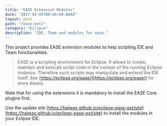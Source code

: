 ```yaml
---
title: "EASE Extension Modules"
date: "2017-02-05T00:00:00.000Z"
layout: post
path: "/ease-ext/"
category: "Eclipse"
description: "IDE, Team and modules for ease."
---
```


This project provides EASE extension modules to help scripting IDE and Team functionalities.

> EASE is a scripting environment for Eclipse.
> It allows to create, maintain and execute script code in the context of the running Eclipse instance. Therefore such scripts may manipulate and extend the IDE itself.
> See [https://eclipse.org/ease/](https://eclipse.org/ease/) for more details.

Note that for using the extensions it is mandatory to install the EASE Core plugins first.

Use the update site [https://halwax.github.io/eclipse-ease-ext/site](https://halwax.github.io/eclipse-ease-ext/site) to install the modules in your Eclipse IDE.